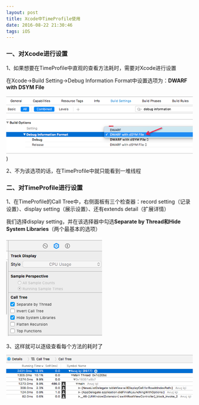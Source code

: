 ```yaml
---
layout: post
title: Xcode中TimeProfile使用
date: 2016-08-22 21:30:46
tags: iOS
---
```


### 一、对Xcode进行设置

1、如果想要在TimeProfile中直观的查看方法耗时，需要对Xcode进行设置

在Xcode->Build Setting->Debug Information Format中设置选项为：**DWARF with DSYM File**

![img](/assets/images/2016/Xcode中TimeProfile使用-1.png))

2、不为该选项的话，在TimeProfile中就只能看到一堆线程

### 二、对TimeProfile进行设置

1、在TimeProfile的Call Tree中，右侧面板有三个检查器：record setting（记录设置）、display setting（展示设置）、还有extends detail（扩展详情）

我们选择display setting，并在该选择器中勾选**Separate by Thread和Hide System Libraries**（两个最基本的选项）

![img](/assets/images/2016/Xcode中TimeProfile使用-2.png)

3、这样就可以逐级查看每个方法的耗时了

![img](/assets/images/2016/Xcode中TimeProfile使用-3.png)
